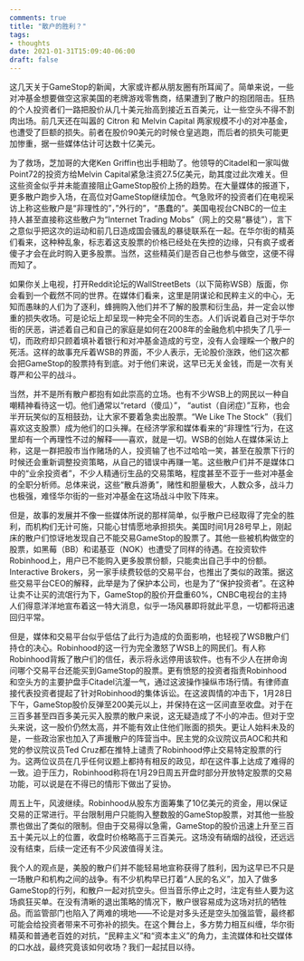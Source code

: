 ```yaml
---
comments: true
title: "散户的胜利？"
tags:
- thoughts
date: 2021-01-31T15:09:40-06:00
draft: false
---
```




这几天关于GameStop的新闻，大家或许都从朋友圈有所耳闻了。简单来说，一些对冲基金想要做空这家美国的老牌游戏零售商，结果遭到了散户的抱团阻击。狂热的个人投资者们一路把股价从几十美元抬高到接近五百美元，让一些空头不得不割肉出场。前几天还在叫嚣的 Citron 和 Melvin Capital 两家规模不小的对冲基金，也遭受了巨额的损失。前者在股价90美元的时候仓皇逃跑，而后者的损失可能更加惨重，据一些媒体估计可达数十亿美元。



为了救场，芝加哥的大佬Ken Griffin也出手相助了。他领导的Citadel和一家叫做Point72的投资方给Melvin Capital紧急注资27.5亿美元，助其度过此次难关。但这些资金似乎并未能直接阻止GameStop股价上扬的趋势。在大量媒体的报道下，更多散户跑步入场，在高位对GameStop继续加仓。气急败坏的投资者们在电视采访上称这些散户是“非理性的”，”外行的”，“愚蠢的”。美国电视台CNBC的一位主持人甚至直接称这些散户为“Internet Trading Mobs”（网上的交易“暴徒”），言下之意似乎把这次的运动和前几日造成国会骚乱的暴徒联系在一起。在华尔街的精英们看来，这种种乱象，标志着这支股票的价格已经处在失控的边缘，只有疯子或者傻子才会在此时购入更多股票。当然，这些精英们是否自己也参与做空，这便不得而知了。



如果你关上电视，打开Reddit论坛的WallStreetBets（以下简称WSB）版面，你会看到一个截然不同的世界。在媒体们看来，这里是阴谋论和民粹主义的中心，无知而愚昧的人们为了逐利，蜂拥购入他们并不了解的股票和衍生品，并一定会以惨重的损失收场。可是论坛上却呈现一种完全不同的生态。人们诉说着自己对于华尔街的厌恶，讲述着自己和自己的家庭是如何在2008年的金融危机中损失了几乎一切，而政府却只顾着填补着银行和对冲基金造成的亏空，没有人会理睬一个散户的死活。这样的故事充斥着WSB的界面，不少人表示，无论股价涨跌，他们这次都会把GameStop的股票持有到底。对于他们来说，这早已无关金钱，而是一次有关尊严和公平的战斗。



当然，并不是所有散户都抱有如此崇高的立场。也有不少WSB上的网民以一种自嘲精神看待这一切。他们通常以“retard（傻瓜）”， “autist（自闭症）”互称，也会半开玩笑似的互相鼓劲，让大家不要着急卖出股票。“We Like The Stock”（我们喜欢这支股票）成为他们的口头禅。在经济学家和媒体看来的“非理性”行为，在这里却有一个再理性不过的解释——喜欢，就是一切。WSB的创始人在媒体采访上称，这是一群把股市当作赌场的人，投资输了也不过哈哈一笑，甚至在股票下行的时候还会重新调整投资策略，从自己的错误中再赚一笔。这些散户们并不是媒体口中的“业余投资者”，不少人精通衍生品的交易策略，程度甚至不亚于一些对冲基金的全职分析师。总体来说，这些“散兵游勇”，赌性和胆量极大，人数众多，战斗力也极强，难怪华尔街的一些对冲基金在这场战斗中败下阵来。



但是，故事的发展并不像一些媒体所说的那样简单，似乎散户已经取得了完全的胜利，而机构们无计可施，只能心甘情愿地承担损失。美国时间1月28号早上，刚起床的散户们惊讶地发现自己不能交易GameStop的股票了。其他一些被机构做空的股票，如黑莓（BB）和诺基亚（NOK）也遭受了同样的待遇。在投资软件Robinhood上，用户已不能购入更多股票份额，只能卖出自己手中的份额。Interactive Brokers，另一家手续费较低的交易平台，也推出了类似的政策。据这些交易平台CEO的解释，此举是为了保护本公司，也是为了“保护投资者”。在这种让卖不让买的流氓行为下，GameStop的股价开盘重60%，CNBC电视台的主持人们得意洋洋地宣布着这一特大消息，似乎一场风暴即将就此平息，一切都将迅速回归平常。



但是，媒体和交易平台似乎低估了此行为造成的负面影响，也轻视了WSB散户们持仓的决心。Robinhood的这一行为完全激怒了WSB上的网民们。有人称Robinhood背叛了散户们的信任，表示将永远停用该软件。也有不少人在拼命询问哪个交易平台还能买到GameStop的股票。更有愤怒的投资者指责Robinhood和空头方的主要护盘手Citadel沆瀣一气，通过这波操作操纵市场行情。有律师直接代表投资者提起了针对Robinhood的集体诉讼。在这波舆情的冲击下，1月28日下午，GameStop股价反弹至200美元以上，并保持在这一区间直至收盘。对于在三百多甚至四百多美元买入股票的散户来说，这无疑造成了不小的冲击。但对于空头来说，这一股价仍然太高，并不能有效止住他们账面的损失。更让人始料未及的是，一些政治家也加入了声援散户的阵营当中。民主党的众议院议员AOC和共和党的参议院议员Ted Cruz都在推特上谴责了Robinhood停止交易特定股票的行为。这两位议员在几乎任何议题上都持有相反的政见，却在这件事上达成了难得的一致。迫于压力，Robinhood称将在1月29日周五开盘时部分开放特定股票的交易功能，可以说是在不得已的情形下做出了妥协。



周五上午，风波继续。Robinhood从股东方面筹集了10亿美元的资金，用以保证交易的正常进行。平台限制用户只能购入整数股的GameStop股票，对其他一些股票也做出了类似的限制。但由于交易得以急需，GameStop的股价迅速上升至三百五十美元以上的位置，收盘时价格略高于三百美元。这场没有硝烟的战役，还远远没有结束，后续一定还有不少风波值得关注。



我个人的观点是，美股的散户们并不能轻易地宣称获得了胜利，因为这早已不只是一场散户和机构之间的战争。有不少机构早已打着“人民的名义”，加入了做多GameStop的行列，和散户一起对抗空头。但当音乐停止之时，注定有些人要为这场疯狂买单。在没有清晰的退出策略的情况下，散户很容易成为这场对抗的牺牲品。而监管部门也陷入了两难的境地——不论是对多头还是空头加强监管，最终都可能会给投资者带来不可弥补的损失。在这个舞台上，多方势力相互纠缠，华尔街精英和普通老百姓的对抗，“民粹主义”和“资本主义”的角力，主流媒体和社交媒体的口水战，最终究竟该如何收场？我们一起拭目以待。